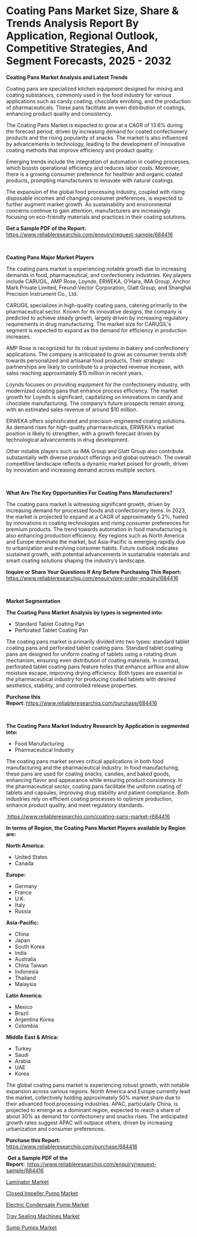 <p><h1>Coating Pans Market Size, Share & Trends Analysis Report By Application, Regional Outlook, Competitive Strategies, And Segment Forecasts, 2025 - 2032</h1></p><p><strong>Coating Pans Market Analysis and Latest Trends</strong></p>
<p><p>Coating pans are specialized kitchen equipment designed for mixing and coating substances, commonly used in the food industry for various applications such as candy coating, chocolate enrobing, and the production of pharmaceuticals. These pans facilitate an even distribution of coatings, enhancing product quality and consistency. </p><p>The Coating Pans Market is expected to grow at a CAGR of 13.6% during the forecast period, driven by increasing demand for coated confectionery products and the rising popularity of snacks. The market is also influenced by advancements in technology, leading to the development of innovative coating methods that improve efficiency and product quality. </p><p>Emerging trends include the integration of automation in coating processes, which boosts operational efficiency and reduces labor costs. Moreover, there is a growing consumer preference for healthier and organic coated products, prompting manufacturers to innovate with natural coatings. </p><p>The expansion of the global food processing industry, coupled with rising disposable incomes and changing consumer preferences, is expected to further augment market growth. As sustainability and environmental concerns continue to gain attention, manufacturers are increasingly focusing on eco-friendly materials and practices in their coating solutions.</p></p>
<p><strong>Get a Sample PDF of the Report:&nbsp;</strong> <a href="https://www.reliableresearchiq.com/enquiry/request-sample/684416?utm_campaign=103&utm_medium=2&utm_source=Github&utm_content=ia&utm_term=21022025&utm_id=coating-pans">https://www.reliableresearchiq.com/enquiry/request-sample/684416</a></p>
<p>&nbsp;</p>
<p><strong>Coating Pans Major Market Players</strong></p>
<p><p>The coating pans market is experiencing notable growth due to increasing demands in food, pharmaceutical, and confectionery industries. Key players include CARUGIL, AMP Rose, Loynds, ERWEKA, O'Hara, IMA Group, Anchor Mark Private Limited, Freund-Vector Corporation, Glatt Group, and Shanghai Precision Instrument Co., Ltd.</p><p>CARUGIL specializes in high-quality coating pans, catering primarily to the pharmaceutical sector. Known for its innovative designs, the company is predicted to achieve steady growth, largely driven by increasing regulatory requirements in drug manufacturing. The market size for CARUGIL's segment is expected to expand as the demand for efficiency in production increases.</p><p>AMP Rose is recognized for its robust systems in bakery and confectionery applications. The company is anticipated to grow as consumer trends shift towards personalized and artisanal food products. Their strategic partnerships are likely to contribute to a projected revenue increase, with sales reaching approximately $15 million in recent years.</p><p>Loynds focuses on providing equipment for the confectionery industry, with modernized coating pans that enhance process efficiency. The market growth for Loynds is significant, capitalizing on innovations in candy and chocolate manufacturing. The company’s future prospects remain strong, with an estimated sales revenue of around $10 million.</p><p>ERWEKA offers sophisticated and precision-engineered coating solutions. As demand rises for high-quality pharmaceuticals, ERWEKA's market position is likely to strengthen, with a growth forecast driven by technological advancements in drug development.</p><p>Other notable players such as IMA Group and Glatt Group also contribute substantially with diverse product offerings and global outreach. The overall competitive landscape reflects a dynamic market poised for growth, driven by innovation and increasing demand across multiple sectors.</p></p>
<p>&nbsp;</p>
<p><strong>What Are The Key Opportunities For Coating Pans Manufacturers?</strong></p>
<p><p>The coating pans market is witnessing significant growth, driven by increasing demand for processed foods and confectionery items. In 2023, the market is projected to expand at a CAGR of approximately 5.2%, fueled by innovations in coating technologies and rising consumer preferences for premium products. The trend towards automation in food manufacturing is also enhancing production efficiency. Key regions such as North America and Europe dominate the market, but Asia-Pacific is emerging rapidly due to urbanization and evolving consumer habits. Future outlook indicates sustained growth, with potential advancements in sustainable materials and smart coating solutions shaping the industry’s landscape.</p></p>
<p><strong>Inquire or Share Your Questions If Any Before Purchasing This Report:</strong> <a href="https://www.reliableresearchiq.com/enquiry/pre-order-enquiry/684416?utm_campaign=103&utm_medium=2&utm_source=Github&utm_content=ia&utm_term=21022025&utm_id=coating-pans">https://www.reliableresearchiq.com/enquiry/pre-order-enquiry/684416</a></p>
<p>&nbsp;</p>
<p><strong>Market Segmentation</strong></p>
<p><strong>The Coating Pans Market Analysis by types is segmented into:</strong></p>
<p><ul><li>Standard Tablet Coating Pan</li><li>Perforated Tablet Coating Pan</li></ul></p>
<p><p>The coating pans market is primarily divided into two types: standard tablet coating pans and perforated tablet coating pans. Standard tablet coating pans are designed for uniform coating of tablets using a rotating drum mechanism, ensuring even distribution of coating materials. In contrast, perforated tablet coating pans feature holes that enhance airflow and allow moisture escape, improving drying efficiency. Both types are essential in the pharmaceutical industry for producing coated tablets with desired aesthetics, stability, and controlled release properties.</p></p>
<p><strong>Purchase this Report:&nbsp;</strong><a href="https://www.reliableresearchiq.com/purchase/684416?utm_campaign=103&utm_medium=2&utm_source=Github&utm_content=ia&utm_term=21022025&utm_id=coating-pans">https://www.reliableresearchiq.com/purchase/684416</a></p>
<p>&nbsp;</p>
<p><strong>The Coating Pans Market Industry Research by Application is segmented into:</strong></p>
<p><ul><li>Food Manufacturing</li><li>Pharmaceutical Industry</li></ul></p>
<p><p>The coating pans market serves critical applications in both food manufacturing and the pharmaceutical industry. In food manufacturing, these pans are used for coating snacks, candies, and baked goods, enhancing flavor and appearance while ensuring product consistency. In the pharmaceutical sector, coating pans facilitate the uniform coating of tablets and capsules, improving drug stability and patient compliance. Both industries rely on efficient coating processes to optimize production, enhance product quality, and meet regulatory standards.</p></p>
<p><a href="https://www.reliableresearchiq.com/coating-pans-market-r684416?utm_campaign=103&utm_medium=2&utm_source=Github&utm_content=ia&utm_term=21022025&utm_id=coating-pans">&nbsp;https://www.reliableresearchiq.com/coating-pans-market-r684416</a></p>
<p><strong>In terms of Region, the Coating Pans Market Players available by Region are:</strong></p>
<p>
    <p> <strong> North America: </strong>
        <ul>
            <li>United States</li>
            <li>Canada</li>
        </ul>
        </p> 
    <p> <strong> Europe: </strong>
        <ul>
            <li>Germany</li>
            <li>France</li>
            <li>U.K.</li>
            <li>Italy</li>
            <li>Russia</li>
        </ul>
        </p> 
    <p> <strong> Asia-Pacific: </strong>
        <ul>
            <li>China</li>
            <li>Japan</li>
            <li>South Korea</li>
            <li>India</li>
            <li>Australia</li>
            <li>China Taiwan</li>
            <li>Indonesia</li>
            <li>Thailand</li>
            <li>Malaysia</li>
        </ul>
        </p> 
    <p> <strong> Latin America: </strong>
        <ul>
            <li>Mexico</li>
            <li>Brazil</li>
            <li>Argentina Korea</li>
            <li>Colombia</li>
        </ul>
        </p> 
    <p> <strong> Middle East & Africa: </strong>
        <ul>
            <li>Turkey</li>
            <li>Saudi</li>
            <li>Arabia</li>
            <li>UAE</li>
            <li>Korea</li>
        </ul>
    </p>
    </p>
<p><p>The global coating pans market is experiencing robust growth, with notable expansion across various regions. North America and Europe currently lead the market, collectively holding approximately 50% market share due to their advanced food processing industries. APAC, particularly China, is projected to emerge as a dominant region, expected to reach a share of about 30% as demand for confectionery and snacks rises. The anticipated growth rates suggest APAC will outpace others, driven by increasing urbanization and consumer preferences.</p></p>
<p><strong>Purchase this Report: </strong><a href="https://www.reliableresearchiq.com/purchase/684416?utm_campaign=103&utm_medium=2&utm_source=Github&utm_content=ia&utm_term=21022025&utm_id=coating-pans">https://www.reliableresearchiq.com/purchase/684416</a></p>
<p>&nbsp;<strong>Get a Sample PDF of the Report:&nbsp;&nbsp;</strong><a href="https://www.reliableresearchiq.com/enquiry/request-sample/684416?utm_campaign=103&utm_medium=2&utm_source=Github&utm_content=ia&utm_term=21022025&utm_id=coating-pans">https://www.reliableresearchiq.com/enquiry/request-sample/684416</a></p>
<p><strong></strong></p>
<p><p><a href="https://github.com/sapsaidamary/Market-Research-Report-List-1/blob/main/laminator-market.md?utm_campaign=103&utm_medium=2&utm_source=Github&utm_content=ia&utm_term=21022025&utm_id=coating-pans">Laminator Market</a></p><p><a href="https://github.com/ravenecashe/Market-Research-Report-List-1/blob/main/closed-impeller-pump-market.md?utm_campaign=103&utm_medium=2&utm_source=Github&utm_content=ia&utm_term=21022025&utm_id=coating-pans">Closed Impeller Pump Market</a></p><p><a href="https://github.com/vilehoaguy/Market-Research-Report-List-1/blob/main/electric-condensate-pump-market.md?utm_campaign=103&utm_medium=2&utm_source=Github&utm_content=ia&utm_term=21022025&utm_id=coating-pans">Electric Condensate Pump Market</a></p><p><a href="https://github.com/rahebeinum/Market-Research-Report-List-1/blob/main/tray-sealing-machines-market.md?utm_campaign=103&utm_medium=2&utm_source=Github&utm_content=ia&utm_term=21022025&utm_id=coating-pans">Tray Sealing Machines Market</a></p><p><a href="https://github.com/ajconndra/Market-Research-Report-List-1/blob/main/sump-pumps-market.md?utm_campaign=103&utm_medium=2&utm_source=Github&utm_content=ia&utm_term=21022025&utm_id=coating-pans">Sump Pumps Market</a></p></p>